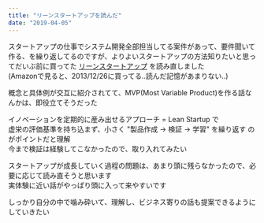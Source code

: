 ```yaml
---
title: "リーンスタートアップを読んだ"
date: "2019-04-05"
---
```


スタートアップの仕事でシステム開発全部担当してる案件があって、要件聞いて作る、を繰り返してるのですが、よりよいスタートアップの方法知りたいと思ってだいぶ前に買ってた [リーンスタートアップ](https://amzn.to/2FQp33z) を読み直しました  
(Amazonで見ると、2013/12/26に買ってる..読んだ記憶があまりない..)  

概念と具体例が交互に紹介されてて、MVP(Most Variable Product)を作る話なんかは、即役立てそうだった  

イノベーションを定期的に産み出せるアプローチ = Lean Startup で  
虚栄の評価基準を持ち込まず、小さく "製品作成 -> 検証 -> 学習" を繰り返す のがポイントだと理解  
今まで検証は経験してこなかったので、取り入れてみたい  

スタートアップが成長していく過程の問題は、あまり頭に残らなかったので、必要に応じて読み直そうと思います  
実体験に近い話がやっぱり頭に入って来やすいです  

しっかり自分の中で噛み砕いて、理解し、ビジネス寄りの話も提案できるようにしていきたい  

